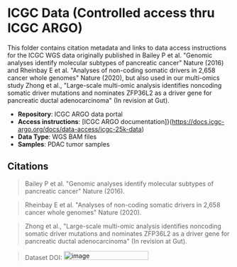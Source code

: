 # ICGC Data (Controlled access thru ICGC ARGO)

This folder contains citation metadata and links to data access instructions for the ICGC WGS data originally published in Bailey P et al. "Genomic analyses identify molecular subtypes of pancreatic cancer" Nature (2016) and Rheinbay E et al. "Analyses of non-coding somatic drivers in 2,658 cancer whole genomes" Nature (2020), but also used in our multi-omics study Zhong et al., "Large-scale multi-omic analysis identifies noncoding somatic driver mutations and nominates ZFP36L2 as a driver gene for pancreatic ductal adenocarcinoma" (In revision at Gut).

- **Repository**: ICGC ARGO data portal
- **Access instructions**: [ICGC ARGO documentation]}(https://docs.icgc-argo.org/docs/data-access/icgc-25k-data)
- **Data Type**: WGS BAM files
- **Samples**: PDAC tumor samples

## Citations

> Bailey P et al. "Genomic analyses identify molecular subtypes of pancreatic cancer" Nature (2016).

> Rheinbay E et al. "Analyses of non-coding somatic drivers in 2,658 cancer whole genomes" Nature (2020).

> Zhong et al., "Large-scale multi-omic analysis identifies noncoding somatic driver mutations and nominates ZFP36L2 as a driver gene for pancreatic ductal adenocarcinoma" (In revision at Gut).

> Dataset DOI: [<img width="191" height="20" alt="image" src="https://github.com/user-attachments/assets/f576b5f9-aa28-47ca-9000-f8ddc56bdfad" />](https://doi.org/10.5281/zenodo.16576430)
